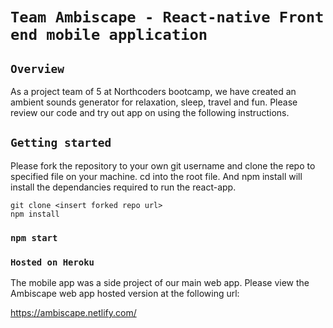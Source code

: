# `Team Ambiscape - React-native Front end mobile application`

## `Overview`

As a project team of 5 at Northcoders bootcamp, we have created an ambient sounds generator for relaxation, sleep, travel and fun.  Please review our code and try out app on using the following instructions.


## `Getting started`

Please fork the repository to your own git username and clone the repo to specified file on your machine. cd into the root file. And npm install will install the dependancies required to run the react-app.

```
git clone <insert forked repo url>
npm install
```

### `npm start`

<!-- Runs the app in the development mode.<br />
Open your [http://localhost:3000](http://localhost:3000) to view it in the browser.

minimum node version - (v10.16.1) -->


### `Hosted on Heroku`

The mobile app was a side project of our main web app. Please view the Ambiscape web app hosted version at the following url:

https://ambiscape.netlify.com/

